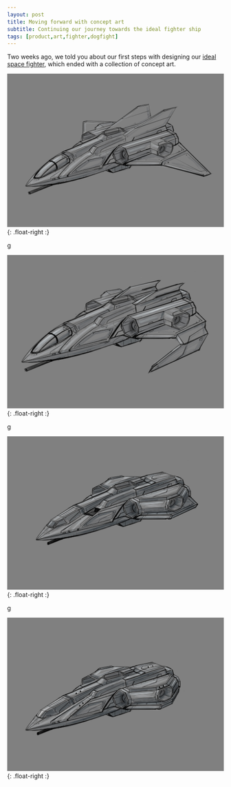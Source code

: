 ```yaml
---
layout: post
title: Moving forward with concept art 
subtitle: Continuing our journey towards the ideal fighter ship
tags: [product,art,fighter,dogfight]
---
```


Two weeks ago, we told you about our first steps with designing our [ideal space fighter](/2021-04-10-fighter-art-1), which ended with a collection of concept art. 

![not there yet](/assets/img/fighter-first.jpg){: .float-right :}

g

![still not there](/assets/img/fighter-again.jpg){: .float-right :}

g

![looking better](/assets/img/fighter-almost.jpg){: .float-right :}

g

![eureka](/assets/img/fighter-final.jpg){: .float-right :}

